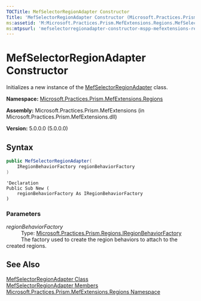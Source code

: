 ```yaml
---
TOCTitle: MefSelectorRegionAdapter Constructor
Title: 'MefSelectorRegionAdapter Constructor (Microsoft.Practices.Prism.MefExtensions.Regions)'
ms:assetid: 'M:Microsoft.Practices.Prism.MefExtensions.Regions.MefSelectorRegionAdapter.\#ctor(Microsoft.Practices.Prism.Regions.IRegionBehaviorFactory)'
ms:mtpsurl: 'mefselectorregionadapter-constructor-mspp-mefextensions-regions.md'
---
```



# MefSelectorRegionAdapter Constructor

Initializes a new instance of the [MefSelectorRegionAdapter](/patterns-practices/reference/mefselectorregionadapter-class-mspp-mefextensions-regions) class.

**Namespace:** [Microsoft.Practices.Prism.MefExtensions.Regions](/patterns-practices/reference/mspp-mefextensions-regions-namespace)

**Assembly:** Microsoft.Practices.Prism.MefExtensions (in Microsoft.Practices.Prism.MefExtensions.dll)

**Version:** 5.0.0.0 (5.0.0.0)

## Syntax

```C#
public MefSelectorRegionAdapter(
	IRegionBehaviorFactory regionBehaviorFactory
)
```
```VB
'Declaration
Public Sub New ( 
	regionBehaviorFactory As IRegionBehaviorFactory
)
```

### Parameters

*regionBehaviorFactory*  
&nbsp;&nbsp;&nbsp;&nbsp;&nbsp;&nbsp;&nbsp;&nbsp;&nbsp;&nbsp;Type: [Microsoft.Practices.Prism.Regions.IRegionBehaviorFactory](/patterns-practices/reference/iregionbehaviorfactory-interface-mspp-regions)   
&nbsp;&nbsp;&nbsp;&nbsp;&nbsp;&nbsp;&nbsp;&nbsp;&nbsp;&nbsp;The factory used to create the region behaviors to attach to the created regions.

## See Also

[MefSelectorRegionAdapter Class](/patterns-practices/reference/mefselectorregionadapter-class-mspp-mefextensions-regions)<br/>
[MefSelectorRegionAdapter Members](/patterns-practices/reference/mefselectorregionadapter-class-mspp-mefextensions-regions)<br/>
[Microsoft.Practices.Prism.MefExtensions.Regions Namespace](/patterns-practices/reference/mspp-mefextensions-regions-namespace)